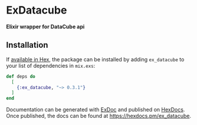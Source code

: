 # ExDatacube

**Elixir wrapper for DataCube api**

## Installation

If [available in Hex](https://hex.pm/docs/publish), the package can be installed
by adding `ex_datacube` to your list of dependencies in `mix.exs`:

```elixir
def deps do
  [
    {:ex_datacube, "~> 0.3.1"}
  ]
end
```

Documentation can be generated with [ExDoc](https://github.com/elixir-lang/ex_doc)
and published on [HexDocs](https://hexdocs.pm). Once published, the docs can
be found at <https://hexdocs.pm/ex_datacube>.


